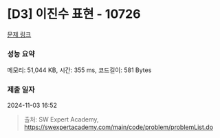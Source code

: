 # [D3] 이진수 표현 - 10726 

[문제 링크](https://swexpertacademy.com/main/code/problem/problemDetail.do?contestProbId=AXRSXf_a9qsDFAXS) 

### 성능 요약

메모리: 51,044 KB, 시간: 355 ms, 코드길이: 581 Bytes

### 제출 일자

2024-11-03 16:52



> 출처: SW Expert Academy, https://swexpertacademy.com/main/code/problem/problemList.do